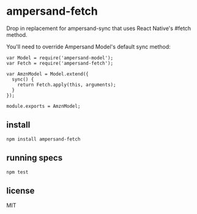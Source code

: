 # ampersand-fetch

Drop in replacement for ampersand-sync that uses React Native's #fetch method.

You'll need to override Ampersand Model's default sync method:

```
var Model = require('ampersand-model');
var Fetch = require('ampersand-fetch');

var AmznModel = Model.extend({
  sync() {
    return Fetch.apply(this, arguments);
  }
});

module.exports = AmznModel;
```

## install

```
npm install ampersand-fetch
```

## running specs

```
npm test
```

<!-- starthide -->

## license

MIT

<!-- endhide -->
